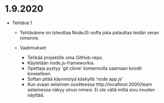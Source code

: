 <h1>1.9.2020</h1>

* Tehtävä 1 
    * Tehtävänne on toteuttaa NodeJS-softa joka palauttaa teidän oman nimenne. 
  
    * Vaatimukset:
        * Tehkää projektille oma GitHub-repo. 
        * Käytetään node.js-frameworkia.
        * Opettaja pystyy 'git clone' komennolla saamaan koodit koneelleen.
        * Softan pitää käynnistyä käskyllä 'node app.js'
        * Kun avaan selaimen osoitteessa http://localhost:3000/team selaimessa näkyy sinun nimesi. Ei ole väliä miltä sivu muuten näyttää. 